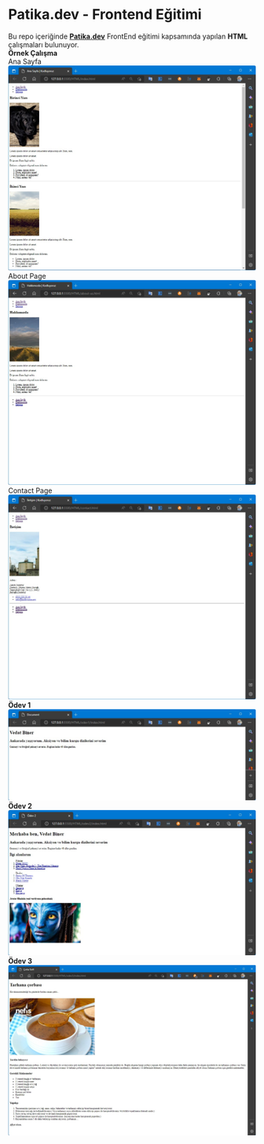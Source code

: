 # Patika.dev - Frontend Eğitimi
Bu repo içeriğinde **[Patika.dev](https://www.patika.dev/)** FrontEnd eğitimi kapsamında yapılan **HTML** çalışmaları bulunuyor.\
**Örnek Çalışma**
<BR>
Ana Sayfa <BR>
![resim](../screen_shots/HTML-01.jpg) <BR>
About Page <BR>
![resim](../screen_shots/HTML-02.jpg) <BR>
Contact Page <BR>
![resim](../screen_shots/HTML-03.jpg) <BR>
**Ödev 1** <BR>
![resim](../screen_shots/HTML-odev-1.jpg) <BR>
**Ödev 2** <BR>
![resim](../screen_shots/HTML-odev-2.jpg) <BR>
**Ödev 3** <BR>
![resim](../screen_shots/HTML-odev-3.jpg) <BR>